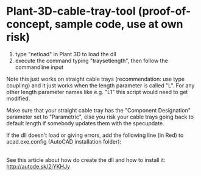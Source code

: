 # Plant-3D-cable-tray-tool (proof-of-concept, sample code, use at own risk)
1. type "netload" in Plant 3D to load the dll
2. execute the command typing "traysetlength", then follow the commandline input

Note this just works on straight cable trays (recommendation: use type coupling) and it just works when the length parameter is called "L".
For any other length parameter names like e.g. "L1" this script would need to get modified.

Make sure that your straight cable tray has the "Component Designation" parameter set to "Parametric", 
else you risk your cable trays going back to default length if somebody updates them with the specupdate.

If the dll doesn't load or giving errors, add the following line (in Red) to acad.exe.config (AutoCAD installation folder):
   <runtime>        
               <generatePublisherEvidence enabled="false"/>   
               <loadFromRemoteSources enabled="true"/> 
   </runtime>

See this article about how do create the dll and how to install it: http://autode.sk/2jYKHJy 
</pre>
